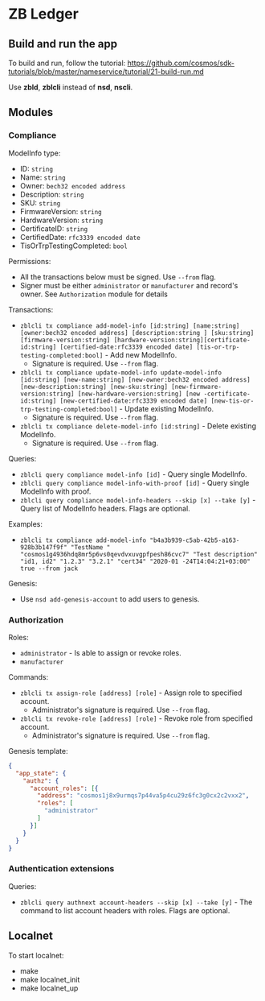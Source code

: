 # ZB Ledger

## Build and run the app

To build and run, follow the tutorial: https://github.com/cosmos/sdk-tutorials/blob/master/nameservice/tutorial/21-build-run.md

Use __zbld__, __zblcli__ instead of __nsd__, __nscli__.

## Modules

### Compliance

ModelInfo type:
- ID: `string`
- Name: `string`
- Owner: `bech32 encoded address`
- Description: `string`
- SKU: `string`
- FirmwareVersion: `string`
- HardwareVersion: `string`
- CertificateID: `string`
- CertifiedDate: `rfc3339 encoded date`
- TisOrTrpTestingCompleted: `bool`

Permissions:
- All the transactions below must be signed. Use `--from` flag.
- Signer must be either `administrator` or `manufacturer` and record's owner. See `Authorization` module for details

Transactions:
- `zblcli tx compliance add-model-info [id:string] [name:string] [owner:bech32 encoded address] [description:string
] [sku:string] [firmware-version:string] [hardware-version:string][certificate-id:string] [certified-date:rfc3339
 encoded date] [tis-or-trp-testing-completed:bool]` - Add new ModelInfo.
  - Signature is required. Use `--from` flag.
- `zblcli tx compliance update-model-info update-model-info [id:string] [new-name:string] [new-owner:bech32 encoded
 address] [new-description:string] [new-sku:string] [new-firmware-version:string] [new-hardware-version:string] [new
 -certificate-id:string] [new-certified-date:rfc3339 encoded date] [new-tis-or-trp-testing-completed:bool]` - Update
  existing ModelInfo.
  - Signature is required. Use `--from` flag.
- `zblcli tx compliance delete-model-info [id:string]` - Delete existing ModelInfo.
  - Signature is required. Use `--from` flag.

Queries:
- `zblcli query compliance model-info [id]` - Query single ModelInfo.
- `zblcli query compliance model-info-with-proof [id]` - Query single ModelInfo with proof.
- `zblcli query compliance model-info-headers --skip [x] --take [y]` - Query list of ModelInfo headers. Flags are
 optional.

Examples:
- `zblcli tx compliance add-model-info "b4a3b939-c5ab-42b5-a163-928b3b147f9f" "TestName
" "cosmos1g4936hdq8mr5p6vs0qevdvxuvgpfpesh86cvc7" "Test description" "id1, id2" "1.2.3" "3.2.1" "cert34" "2020-01
-24T14:04:21+03:00" true --from jack `

Genesis:

- Use `nsd add-genesis-account` to add users to genesis.

### Authorization

Roles:
- `administrator` - Is able to assign or revoke roles.
- `manufacturer`

Commands:
- `zblcli tx assign-role [address] [role]` - Assign role to specified account.
  - Administrator's signature is required. Use `--from` flag.
- `zblcli tx revoke-role [address] [role]` - Revoke role from specified account.
  - Administrator's signature is required. Use `--from` flag.

Genesis template:
```json
{
  "app_state": {
    "authz": {
      "account_roles": [{
        "address": "cosmos1j8x9urmqs7p44va5p4cu29z6fc3g0cx2c2vxx2",
        "roles": [
          "administrator"
        ]
      }]
    }
  }
}
```

### Authentication extensions

Queries:

- `zblcli query authnext account-headers --skip [x] --take [y]` - The command to list account headers with roles. Flags
 are optional.

## Localnet

To start localnet:

- make
- make localnet_init
- make localnet_up